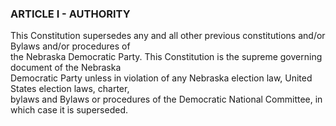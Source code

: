 ### ARTICLE I - AUTHORITY

This Constitution supersedes any and all other previous constitutions and/or Bylaws and/or procedures of  
the Nebraska Democratic Party. This Constitution is the supreme governing document of the Nebraska  
Democratic Party unless in violation of any Nebraska election law, United States election laws, charter,  
bylaws and Bylaws or procedures of the Democratic National Committee, in which case it is superseded.

